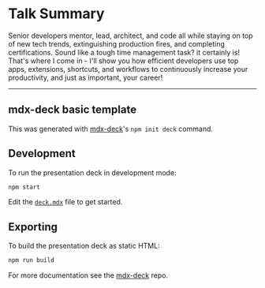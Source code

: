 # Talk Summary

Senior developers mentor, lead, architect, and code all while staying on top of new tech trends, extinguishing production fires, and completing certifications. Sound like a tough time management task? it certainly is! That's where I come in - I'll show you how efficient developers use top apps, extensions, shortcuts, and workflows to continuously increase your productivity, and just as important, your career!

---

## mdx-deck basic template

This was generated with [mdx-deck][]'s `npm init deck` command.

## Development

To run the presentation deck in development mode:

```sh
npm start
```

Edit the [`deck.mdx`](deck.mdx) file to get started.

## Exporting

To build the presentation deck as static HTML:

```sh
npm run build
```

For more documentation see the [mdx-deck][] repo.

[mdx-deck]: https://github.com/jxnblk/mdx-deck
